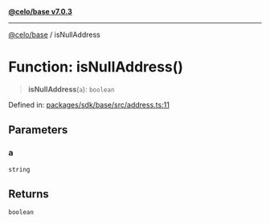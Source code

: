 [**@celo/base v7.0.3**](../README.md)

***

[@celo/base](../README.md) / isNullAddress

# Function: isNullAddress()

> **isNullAddress**(`a`): `boolean`

Defined in: [packages/sdk/base/src/address.ts:11](https://github.com/celo-org/developer-tooling/blob/master/packages/sdk/base/src/address.ts#L11)

## Parameters

### a

`string`

## Returns

`boolean`
